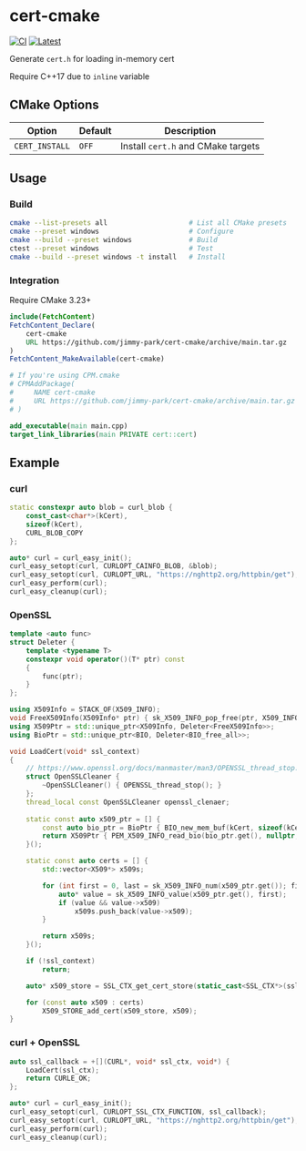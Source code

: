# cert-cmake

[![CI](https://github.com/jimmy-park/cert-cmake/actions/workflows/ci.yaml/badge.svg)](https://github.com/jimmy-park/cert-cmake/actions/workflows/ci.yaml)
[![Latest](https://github.com/jimmy-park/cert-cmake/actions/workflows/latest.yaml/badge.svg)](https://github.com/jimmy-park/cert-cmake/actions/workflows/latest.yaml)

Generate `cert.h` for loading in-memory cert

Require C++17 due to `inline` variable

## CMake Options

| Option         | Default | Description                        |
| -------------- | ------- | ---------------------------------- |
| `CERT_INSTALL` | `OFF`   | Install `cert.h` and CMake targets |

## Usage

### Build

```sh
cmake --list-presets all                    # List all CMake presets
cmake --preset windows                      # Configure
cmake --build --preset windows              # Build
ctest --preset windows                      # Test
cmake --build --preset windows -t install   # Install
```

### Integration

Require CMake 3.23+

```CMake
include(FetchContent)
FetchContent_Declare(
    cert-cmake
    URL https://github.com/jimmy-park/cert-cmake/archive/main.tar.gz
)
FetchContent_MakeAvailable(cert-cmake)

# If you're using CPM.cmake
# CPMAddPackage(
#     NAME cert-cmake
#     URL https://github.com/jimmy-park/cert-cmake/archive/main.tar.gz
# )

add_executable(main main.cpp)
target_link_libraries(main PRIVATE cert::cert)
```

## Example

### curl

```cpp
static constexpr auto blob = curl_blob {
    const_cast<char*>(kCert),
    sizeof(kCert),
    CURL_BLOB_COPY
};

auto* curl = curl_easy_init();
curl_easy_setopt(curl, CURLOPT_CAINFO_BLOB, &blob);
curl_easy_setopt(curl, CURLOPT_URL, "https://nghttp2.org/httpbin/get");
curl_easy_perform(curl);
curl_easy_cleanup(curl);
```

### OpenSSL

```cpp
template <auto func>
struct Deleter {
    template <typename T>
    constexpr void operator()(T* ptr) const
    {
        func(ptr);
    }
};

using X509Info = STACK_OF(X509_INFO);
void FreeX509Info(X509Info* ptr) { sk_X509_INFO_pop_free(ptr, X509_INFO_free); }
using X509Ptr = std::unique_ptr<X509Info, Deleter<FreeX509Info>>;
using BioPtr = std::unique_ptr<BIO, Deleter<BIO_free_all>>;

void LoadCert(void* ssl_context)
{
    // https://www.openssl.org/docs/manmaster/man3/OPENSSL_thread_stop.html
    struct OpenSSLCleaner {
        ~OpenSSLCleaner() { OPENSSL_thread_stop(); }
    };
    thread_local const OpenSSLCleaner openssl_clenaer;
    
    static const auto x509_ptr = [] {
        const auto bio_ptr = BioPtr { BIO_new_mem_buf(kCert, sizeof(kCert)) };
        return X509Ptr { PEM_X509_INFO_read_bio(bio_ptr.get(), nullptr, nullptr, nullptr) };
    }();

    static const auto certs = [] {
        std::vector<X509*> x509s;

        for (int first = 0, last = sk_X509_INFO_num(x509_ptr.get()); first < last; ++first) {
            auto* value = sk_X509_INFO_value(x509_ptr.get(), first);
            if (value && value->x509)
                x509s.push_back(value->x509);
        }

        return x509s;
    }();

    if (!ssl_context)
        return;

    auto* x509_store = SSL_CTX_get_cert_store(static_cast<SSL_CTX*>(ssl_context));

    for (const auto x509 : certs)
        X509_STORE_add_cert(x509_store, x509);
}
```

### curl + OpenSSL

```cpp
auto ssl_callback = +[](CURL*, void* ssl_ctx, void*) {
    LoadCert(ssl_ctx);
    return CURLE_OK;
};

auto* curl = curl_easy_init();
curl_easy_setopt(curl, CURLOPT_SSL_CTX_FUNCTION, ssl_callback);
curl_easy_setopt(curl, CURLOPT_URL, "https://nghttp2.org/httpbin/get");
curl_easy_perform(curl);
curl_easy_cleanup(curl);
```
